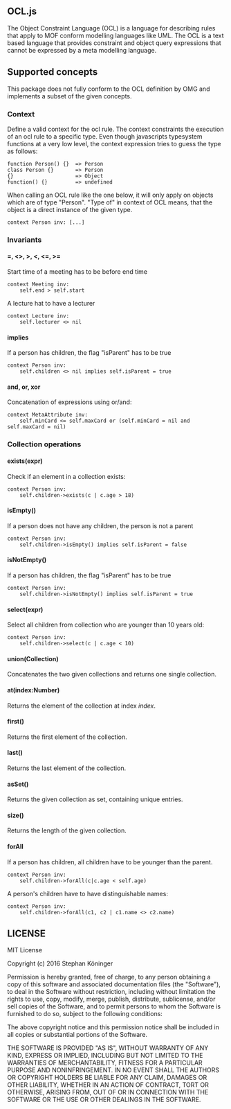## OCL.js
The Object Constraint Language (OCL) is a language for describing rules that apply to MOF conform modelling languages like UML.
The OCL is a text based language that provides constraint and object query expressions that cannot be expressed by a meta modelling language.

## Supported concepts
This package does not fully conform to the OCL definition by OMG and implements a subset of the given concepts.

### Context
Define a valid context for the ocl rule. 
The context constraints the execution of an ocl rule to a specific type. 
Even though javascripts typesystem functions at a very low level, the context expression tries to guess the type as follows:

```
function Person() {}  => Person
class Person {}       => Person
{}                    => Object
function() {}         => undefined
```

When calling an OCL rule like the one below, it will only apply on objects which are of type "Person". 
"Type of" in context of OCL means, that the object is a direct instance of the given type.

``` ocl
context Person inv: [...]
```

### Invariants
#### =, <>, >, <, <=, >=
Start time of a meeting has to be before end time
``` ocl
context Meeting inv:
    self.end > self.start
```

A lecture hat to have a lecturer
``` ocl
context Lecture inv:
    self.lecturer <> nil
```

#### implies
If a person has children, the flag "isParent" has to be true
``` ocl
context Person inv:
    self.children <> nil implies self.isParent = true
```

#### and, or, xor
Concatenation of expressions using or/and:
``` ocl
context MetaAttribute inv:
    self.minCard <= self.maxCard or (self.minCard = nil and self.maxCard = nil)
```

### Collection operations
#### exists(expr)
Check if an element in a collection exists:
``` ocl
context Person inv:
    self.children->exists(c | c.age > 18)
```

#### isEmpty()
If a person does not have any children, the person is not a parent
``` ocl
context Person inv:
    self.children->isEmpty() implies self.isParent = false
```

#### isNotEmpty()
If a person has children, the flag "isParent" has to be true
``` ocl
context Person inv:
    self.children->isNotEmpty() implies self.isParent = true
```

#### select(expr)
Select all children from collection who are younger than 10 years old:
``` ocl
context Person inv:
    self.children->select(c | c.age < 10)
```

#### union(Collection)
Concatenates the two given collections and returns one single collection.

#### at(index:Number)
Returns the element of the collection at index *index*.

#### first()
Returns the first element of the collection.

#### last()
Returns the last element of the collection.

#### asSet()
Returns the given collection as set, containing unique entries.

#### size()
Returns the length of the given collection.

#### forAll
If a person has children, all children have to be younger than the parent.
``` ocl
context Person inv:
    self.children->forAll(c|c.age < self.age)
```
A person's children have to have distinguishable names:
``` ocl
context Person inv:
    self.children->forAll(c1, c2 | c1.name <> c2.name)
```




## LICENSE
MIT License

Copyright (c) 2016 Stephan Köninger

Permission is hereby granted, free of charge, to any person obtaining a copy
of this software and associated documentation files (the "Software"), to deal
in the Software without restriction, including without limitation the rights
to use, copy, modify, merge, publish, distribute, sublicense, and/or sell
copies of the Software, and to permit persons to whom the Software is
furnished to do so, subject to the following conditions:

The above copyright notice and this permission notice shall be included in all
copies or substantial portions of the Software.

THE SOFTWARE IS PROVIDED "AS IS", WITHOUT WARRANTY OF ANY KIND, EXPRESS OR
IMPLIED, INCLUDING BUT NOT LIMITED TO THE WARRANTIES OF MERCHANTABILITY,
FITNESS FOR A PARTICULAR PURPOSE AND NONINFRINGEMENT. IN NO EVENT SHALL THE
AUTHORS OR COPYRIGHT HOLDERS BE LIABLE FOR ANY CLAIM, DAMAGES OR OTHER
LIABILITY, WHETHER IN AN ACTION OF CONTRACT, TORT OR OTHERWISE, ARISING FROM,
OUT OF OR IN CONNECTION WITH THE SOFTWARE OR THE USE OR OTHER DEALINGS IN THE
SOFTWARE.
